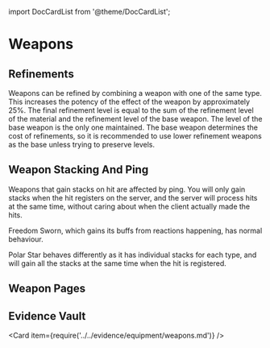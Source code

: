 import DocCardList from '@theme/DocCardList';

# Weapons

## Refinements

Weapons can be refined by combining a weapon with one of the same type. This increases the potency of the effect of the weapon by approximately 25%. The final refinement level is equal to the sum of the refinement level of the material and the refinement level of the base weapon. The level of the base weapon is the only one maintained. The base weapon determines the cost of refinements, so it is recommended to use lower refinement weapons as the base unless trying to preserve levels.

## Weapon Stacking And Ping

Weapons that gain stacks on hit are affected by ping. You will only gain stacks when the hit registers on the server, and the server will process hits at the same time, without caring about when the client actually made the hits.

Freedom Sworn, which gains its buffs from reactions happening, has normal behaviour.

Polar Star behaves differently as it has individual stacks for each type, and will gain all the stacks at the same time when the hit is registered.

## Weapon Pages

<DocCardList />

## Evidence Vault

<Card item={require('../../evidence/equipment/weapons.md')} />

